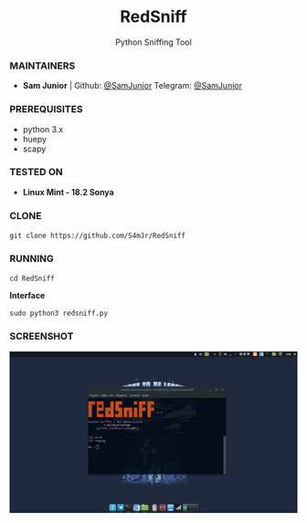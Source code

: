 
<h1 align="center">RedSniff</h1>
<p align="center">
  Python Sniffing Tool 
</p>

### MAINTAINERS
* **Sam Junior** |
Github: <a href="https://github.com/samjunior416">@SamJunior</a>
Telegram: <a href="https://t.me/un00mz">@SamJunior</a>

### PREREQUISITES

* python 3.x
* huepy
* scapy 

### TESTED ON
* **Linux Mint - 18.2 Sonya**

### CLONE
```
git clone https://github.com/S4mJr/RedSniff
```

### RUNNING
```
cd RedSniff
```
**Interface**

```
sudo python3 redsniff.py
```

### SCREENSHOT
![Shot](https://github.com/S4mJr/RedSniff/blob/master/sc.png)
